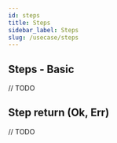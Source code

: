```yaml
---
id: steps
title: Steps
sidebar_label: Steps
slug: /usecase/steps
---
```


## Steps - Basic

// TODO

## Step return (Ok, Err)

// TODO